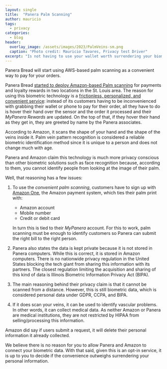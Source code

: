 ```yaml
---
layout: single
title:  "Panera Palm Scanning"
author: mauricio
tags:
  - privacy
categories:
  - blog
header:
  overlay_image: /assets/images/2023/PalmVeins-sm.png
  caption: "Photo credit: Mauricio Tavares, Privacy test Driver"
excerpt: "Is not having to use your wallet worth surrendering your biometric data?"
---
```


Panera Bread will start using AWS-based palm scanning as a convenient way to pay for your orders.


Panera Bread 
[started to deploy Amazon-based Palm scanning](https://www.aboutamazon.com/news/retail/introducing-amazon-one-palm-payment-at-panera) 
for payments and loyalty rewards in two locations in the St. Louis area. The reason for using this biometric technology is a 
[frictionless, personalized, and convenient service](https://www.panerabread.com/en-us/press/press-room/panera-continues-loyalty-innovation-with-amazon-one.html): 
instead of its customers having to be inconvenienced with grabbing their wallet 
or phone to pay for their order, all they have to do is hover their hand over 
the sensor and the order it processed and their *MyPanera Rewards* are updated. 
On the top of that, if they hover their hand as they get in, they are greeted 
by name by the Panera associates.

According to Amazon, it scans the shape of your hand and the shape of the 
veins inside it. 
Palm vein pattern recognition is considered a reliable biometric 
identification method since it is unique to a person and does not change much 
with age.

Panera and Amazon claim this technology is much more privacy conscious than other biometric solutions such as face recognition because, according to them, you cannot identify people from looking at the image of their palm.

Well, that reasoning has a few issues:
1. To use the *convenient palm scanning*, customers have to sign up with 
[Amazon One](https://one.amazon.com/), 
the Amazon payment system, which ties their palm print with:
   * Amazon account
   * Mobile number
   * Credit or debit card

    In turn this is tied to their *MyPanera* account. For this to work, palm scanning must be enough to identify customers so Panera can submit the right bill to the right person.
2. Panera also states the data is kept private because it is not stored in Panera computers. While this is correct, it is stored in Amazon computers. There is no nationwide privacy regulation in the United States blocking the tech giant from sharing this information with its partners. The closest regulation limiting the acquisition and sharing of this kind of data is Illinois Biometric Information Privacy Act (BIPA).
1. The main reasoning behind their privacy claim is that it cannot be scanned from a distance. However, this is still biometric data, which is considered personal data under GDPR, CCPA, and BIPA.
1. If it does scan your veins, it can be used to identify vascular problems. In other words, it can collect medical data. As neither Amazon or Panera are medical institutions, they are not restricted by HIPAA from selling/processing this information.

Amazon did say if users submit a request, it will delete their personal information it already collected.

We believe there is no reason for you to allow Panera and Amazon to connect your biometric data. With that said, given this is an opt-in service, 
it is up to you to decide if the convenience outweighs surrendering your 
personal information. 
